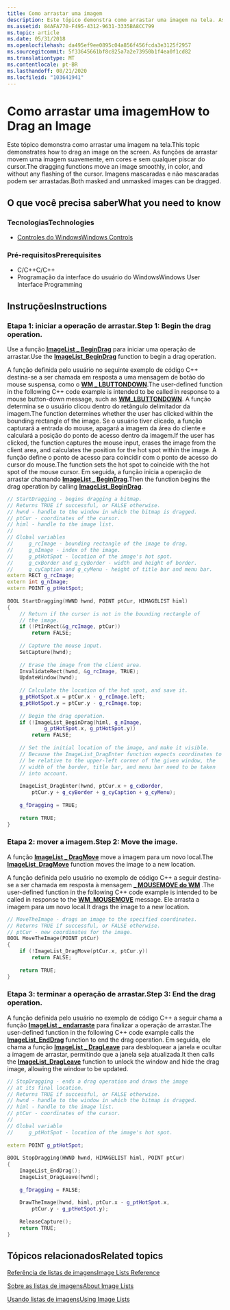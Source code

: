 ```yaml
---
title: Como arrastar uma imagem
description: Este tópico demonstra como arrastar uma imagem na tela. As funções de arrastar movem uma imagem suavemente, em cores e sem qualquer piscar do cursor. Imagens mascaradas e não mascaradas podem ser arrastadas.
ms.assetid: 84AFA770-F495-4312-9631-3335BA8CC799
ms.topic: article
ms.date: 05/31/2018
ms.openlocfilehash: da495ef9ee0895c04a856f456fcda3e3125f2957
ms.sourcegitcommit: 5f33645661bf8c825a7a2e73950b1f4ea0f1cd82
ms.translationtype: MT
ms.contentlocale: pt-BR
ms.lasthandoff: 08/21/2020
ms.locfileid: "103641941"
---
```

# <a name="how-to-drag-an-image"></a><span data-ttu-id="05639-105">Como arrastar uma imagem</span><span class="sxs-lookup"><span data-stu-id="05639-105">How to Drag an Image</span></span>

<span data-ttu-id="05639-106">Este tópico demonstra como arrastar uma imagem na tela.</span><span class="sxs-lookup"><span data-stu-id="05639-106">This topic demonstrates how to drag an image on the screen.</span></span> <span data-ttu-id="05639-107">As funções de arrastar movem uma imagem suavemente, em cores e sem qualquer piscar do cursor.</span><span class="sxs-lookup"><span data-stu-id="05639-107">The dragging functions move an image smoothly, in color, and without any flashing of the cursor.</span></span> <span data-ttu-id="05639-108">Imagens mascaradas e não mascaradas podem ser arrastadas.</span><span class="sxs-lookup"><span data-stu-id="05639-108">Both masked and unmasked images can be dragged.</span></span>

## <a name="what-you-need-to-know"></a><span data-ttu-id="05639-109">O que você precisa saber</span><span class="sxs-lookup"><span data-stu-id="05639-109">What you need to know</span></span>

### <a name="technologies"></a><span data-ttu-id="05639-110">Tecnologias</span><span class="sxs-lookup"><span data-stu-id="05639-110">Technologies</span></span>

-   [<span data-ttu-id="05639-111">Controles do Windows</span><span class="sxs-lookup"><span data-stu-id="05639-111">Windows Controls</span></span>](window-controls.md)

### <a name="prerequisites"></a><span data-ttu-id="05639-112">Pré-requisitos</span><span class="sxs-lookup"><span data-stu-id="05639-112">Prerequisites</span></span>

-   <span data-ttu-id="05639-113">C/C++</span><span class="sxs-lookup"><span data-stu-id="05639-113">C/C++</span></span>
-   <span data-ttu-id="05639-114">Programação da interface do usuário do Windows</span><span class="sxs-lookup"><span data-stu-id="05639-114">Windows User Interface Programming</span></span>

## <a name="instructions"></a><span data-ttu-id="05639-115">Instruções</span><span class="sxs-lookup"><span data-stu-id="05639-115">Instructions</span></span>

### <a name="step-1-begin-the-drag-operation"></a><span data-ttu-id="05639-116">Etapa 1: iniciar a operação de arrastar.</span><span class="sxs-lookup"><span data-stu-id="05639-116">Step 1: Begin the drag operation.</span></span>

<span data-ttu-id="05639-117">Use a função [**ImageList \_ BeginDrag**](/windows/desktop/api/Commctrl/nf-commctrl-imagelist_begindrag) para iniciar uma operação de arrastar.</span><span class="sxs-lookup"><span data-stu-id="05639-117">Use the [**ImageList\_BeginDrag**](/windows/desktop/api/Commctrl/nf-commctrl-imagelist_begindrag) function to begin a drag operation.</span></span>

<span data-ttu-id="05639-118">A função definida pelo usuário no seguinte exemplo de código C++ destina-se a ser chamada em resposta a uma mensagem de botão do mouse suspensa, como o [**WM \_ LBUTTONDOWN**](/windows/desktop/inputdev/wm-lbuttondown).</span><span class="sxs-lookup"><span data-stu-id="05639-118">The user-defined function in the following C++ code example is intended to be called in response to a mouse button-down message, such as [**WM\_LBUTTONDOWN**](/windows/desktop/inputdev/wm-lbuttondown).</span></span> <span data-ttu-id="05639-119">A função determina se o usuário clicou dentro do retângulo delimitador da imagem.</span><span class="sxs-lookup"><span data-stu-id="05639-119">The function determines whether the user has clicked within the bounding rectangle of the image.</span></span> <span data-ttu-id="05639-120">Se o usuário tiver clicado, a função capturará a entrada do mouse, apagará a imagem da área do cliente e calculará a posição do ponto de acesso dentro da imagem.</span><span class="sxs-lookup"><span data-stu-id="05639-120">If the user has clicked, the function captures the mouse input, erases the image from the client area, and calculates the position for the hot spot within the image.</span></span> <span data-ttu-id="05639-121">A função define o ponto de acesso para coincidir com o ponto de acesso do cursor do mouse.</span><span class="sxs-lookup"><span data-stu-id="05639-121">The function sets the hot spot to coincide with the hot spot of the mouse cursor.</span></span> <span data-ttu-id="05639-122">Em seguida, a função inicia a operação de arrastar chamando [**ImageList \_ BeginDrag**](/windows/desktop/api/Commctrl/nf-commctrl-imagelist_begindrag).</span><span class="sxs-lookup"><span data-stu-id="05639-122">Then the function begins the drag operation by calling [**ImageList\_BeginDrag**](/windows/desktop/api/Commctrl/nf-commctrl-imagelist_begindrag).</span></span>


```C++
// StartDragging - begins dragging a bitmap. 
// Returns TRUE if successful, or FALSE otherwise. 
// hwnd - handle to the window in which the bitmap is dragged. 
// ptCur - coordinates of the cursor. 
// himl - handle to the image list. 
// 
// Global variables 
//     g_rcImage - bounding rectangle of the image to drag. 
//     g_nImage - index of the image. 
//     g_ptHotSpot - location of the image's hot spot. 
//     g_cxBorder and g_cyBorder - width and height of border. 
//     g_cyCaption and g_cyMenu - height of title bar and menu bar. 
extern RECT g_rcImage; 
extern int g_nImage; 
extern POINT g_ptHotSpot; 
 
BOOL StartDragging(HWND hwnd, POINT ptCur, HIMAGELIST himl) 
{ 
    // Return if the cursor is not in the bounding rectangle of 
    // the image. 
    if (!PtInRect(&g_rcImage, ptCur)) 
        return FALSE; 
 
    // Capture the mouse input. 
    SetCapture(hwnd); 
 
    // Erase the image from the client area. 
    InvalidateRect(hwnd, &g_rcImage, TRUE); 
    UpdateWindow(hwnd); 
 
    // Calculate the location of the hot spot, and save it. 
    g_ptHotSpot.x = ptCur.x - g_rcImage.left; 
    g_ptHotSpot.y = ptCur.y - g_rcImage.top; 
 
    // Begin the drag operation. 
    if (!ImageList_BeginDrag(himl, g_nImage, 
            g_ptHotSpot.x, g_ptHotSpot.y)) 
        return FALSE; 
 
    // Set the initial location of the image, and make it visible. 
    // Because the ImageList_DragEnter function expects coordinates to 
    // be relative to the upper-left corner of the given window, the 
    // width of the border, title bar, and menu bar need to be taken 
    // into account. 
    
    ImageList_DragEnter(hwnd, ptCur.x + g_cxBorder, 
        ptCur.y + g_cyBorder + g_cyCaption + g_cyMenu); 
 
    g_fDragging = TRUE; 
 
    return TRUE; 
} 
```



### <a name="step-2-move-the-image"></a><span data-ttu-id="05639-123">Etapa 2: mover a imagem.</span><span class="sxs-lookup"><span data-stu-id="05639-123">Step 2: Move the image.</span></span>

<span data-ttu-id="05639-124">A função [**ImageList \_ DragMove**](/windows/desktop/api/Commctrl/nf-commctrl-imagelist_dragmove) move a imagem para um novo local.</span><span class="sxs-lookup"><span data-stu-id="05639-124">The [**ImageList\_DragMove**](/windows/desktop/api/Commctrl/nf-commctrl-imagelist_dragmove) function moves the image to a new location.</span></span>

<span data-ttu-id="05639-125">A função definida pelo usuário no exemplo de código C++ a seguir destina-se a ser chamada em resposta à mensagem [**\_ MOUSEMOVE do WM**](/windows/desktop/inputdev/wm-mousemove) .</span><span class="sxs-lookup"><span data-stu-id="05639-125">The user-defined function in the following C++ code example is intended to be called in response to the [**WM\_MOUSEMOVE**](/windows/desktop/inputdev/wm-mousemove) message.</span></span> <span data-ttu-id="05639-126">Ele arrasta a imagem para um novo local.</span><span class="sxs-lookup"><span data-stu-id="05639-126">It drags the image to a new location.</span></span>


```C++
// MoveTheImage - drags an image to the specified coordinates. 
// Returns TRUE if successful, or FALSE otherwise. 
// ptCur - new coordinates for the image. 
BOOL MoveTheImage(POINT ptCur) 
{ 
    if (!ImageList_DragMove(ptCur.x, ptCur.y)) 
        return FALSE; 
 
    return TRUE; 
} 

```



### <a name="step-3-end-the-drag-operation"></a><span data-ttu-id="05639-127">Etapa 3: terminar a operação de arrastar.</span><span class="sxs-lookup"><span data-stu-id="05639-127">Step 3: End the drag operation.</span></span>

<span data-ttu-id="05639-128">A função definida pelo usuário no exemplo de código C++ a seguir chama a função [**ImageList \_ endarraste**](/windows/desktop/api/Commctrl/nf-commctrl-imagelist_enddrag) para finalizar a operação de arrastar.</span><span class="sxs-lookup"><span data-stu-id="05639-128">The user-defined function in the following C++ code example calls the [**ImageList\_EndDrag**](/windows/desktop/api/Commctrl/nf-commctrl-imagelist_enddrag) function to end the drag operation.</span></span> <span data-ttu-id="05639-129">Em seguida, ele chama a função [**ImageList \_ DragLeave**](/windows/desktop/api/Commctrl/nf-commctrl-imagelist_dragleave) para desbloquear a janela e ocultar a imagem de arrastar, permitindo que a janela seja atualizada.</span><span class="sxs-lookup"><span data-stu-id="05639-129">It then calls the [**ImageList\_DragLeave**](/windows/desktop/api/Commctrl/nf-commctrl-imagelist_dragleave) function to unlock the window and hide the drag image, allowing the window to be updated.</span></span>


```C++
// StopDragging - ends a drag operation and draws the image 
// at its final location. 
// Returns TRUE if successful, or FALSE otherwise. 
// hwnd - handle to the window in which the bitmap is dragged. 
// himl - handle to the image list. 
// ptCur - coordinates of the cursor. 
// 
// Global variable 
//     g_ptHotSpot - location of the image's hot spot. 
 
extern POINT g_ptHotSpot; 
 
BOOL StopDragging(HWND hwnd, HIMAGELIST himl, POINT ptCur) 
{ 
    ImageList_EndDrag(); 
    ImageList_DragLeave(hwnd); 
 
    g_fDragging = FALSE; 
 
    DrawTheImage(hwnd, himl, ptCur.x - g_ptHotSpot.x, 
        ptCur.y - g_ptHotSpot.y); 
 
    ReleaseCapture(); 
    return TRUE; 
} 

```



## <a name="related-topics"></a><span data-ttu-id="05639-130">Tópicos relacionados</span><span class="sxs-lookup"><span data-stu-id="05639-130">Related topics</span></span>

<dl> <dt>

[<span data-ttu-id="05639-131">Referência de listas de imagens</span><span class="sxs-lookup"><span data-stu-id="05639-131">Image Lists Reference</span></span>](bumper-image-lists-image-lists-reference.md)
</dt> <dt>

[<span data-ttu-id="05639-132">Sobre as listas de imagens</span><span class="sxs-lookup"><span data-stu-id="05639-132">About Image Lists</span></span>](image-lists.md)
</dt> <dt>

[<span data-ttu-id="05639-133">Usando listas de imagens</span><span class="sxs-lookup"><span data-stu-id="05639-133">Using Image Lists</span></span>](using-image-lists.md)
</dt> </dl>

 

 